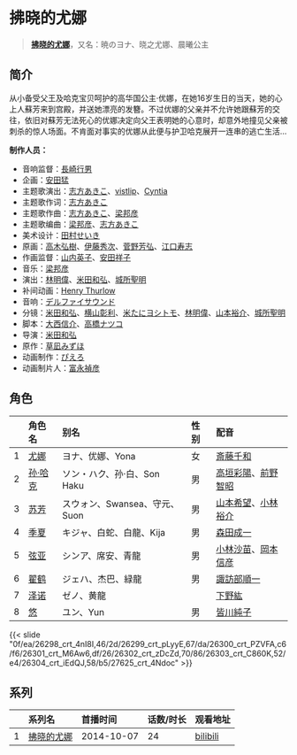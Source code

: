 # 拂晓的尤娜


> <u>**[拂晓的尤娜](https://bgm.tv/subject/107474)**</u>，又名：暁のヨナ、晓之尤娜、晨曦公主

## 简介

从小备受父王及哈克宝贝呵护的高华国公主‧优娜，在她16岁生日的当天，她的心上人蘇芳来到宫殿，并送她漂亮的发簪。不过优娜的父亲并不允许她跟蘇芳的交往，依旧对蘇芳无法死心的优娜决定向父王表明她的心意时，却意外地撞见父亲被刺杀的惊人场面。不肯面对事实的优娜从此便与护卫哈克展开一连串的逃亡生活…

**制作人员：**
- 音响监督：[長崎行男](https://bgm.tv/person/2534)
- 企画：[安田猛](https://bgm.tv/person/710)
- 主题歌演出：[志方あきこ](https://bgm.tv/person/6510)、[vistlip](https://bgm.tv/person/14898)、[Cyntia](https://bgm.tv/person/17648)
- 主题歌作词：[志方あきこ](https://bgm.tv/person/6510)
- 主题歌作曲：[志方あきこ](https://bgm.tv/person/6510)、[梁邦彦](https://bgm.tv/person/119)
- 主题歌编曲：[梁邦彦](https://bgm.tv/person/119)、[志方あきこ](https://bgm.tv/person/6510)
- 美术设计：[田村せいき](https://bgm.tv/person/6772)
- 原画：[高木弘樹](https://bgm.tv/person/1305)、[伊藤秀次](https://bgm.tv/person/11405)、[菅野芳弘](https://bgm.tv/person/12509)、[江口寿志](https://bgm.tv/person/2090)
- 作画监督：[山内英子](https://bgm.tv/person/11358)、[安田祥子](https://bgm.tv/person/26264)
- 音乐：[梁邦彦](https://bgm.tv/person/119)
- 演出：[林明偉](https://bgm.tv/person/21170)、[米田和弘](https://bgm.tv/person/15246)、[城所聖明](https://bgm.tv/person/15283)
- 补间动画：[Henry Thurlow](https://bgm.tv/person/55542)
- 音响：[デルファイサウンド](https://bgm.tv/person/29859)
- 分镜：[米田和弘](https://bgm.tv/person/15246)、[横山彰利](https://bgm.tv/person/2886)、[米たにヨシトモ](https://bgm.tv/person/1270)、[林明偉](https://bgm.tv/person/21170)、[山本裕介](https://bgm.tv/person/1716)、[城所聖明](https://bgm.tv/person/15283)
- 脚本：[大西信介](https://bgm.tv/person/1577)、[高橋ナツコ](https://bgm.tv/person/653)
- 导演：[米田和弘](https://bgm.tv/person/15246)
- 原作：[草凪みずほ](https://bgm.tv/person/10203)
- 动画制作：[ぴえろ](https://bgm.tv/person/320)
- 动画制片人：[富永禎彦](https://bgm.tv/person/48744)

## 角色

|     |   角色名   |   别名  | 性别 |  配音  |
|:--- |:------  |:----      |:---  |:--   |
| 1 | [尤娜](https://bgm.tv/character/26298) | ヨナ、优娜、Yona | 女 | [斎藤千和](https://bgm.tv/person/4249) |
| 2 | [孙·哈克](https://bgm.tv/character/26299) | ソン・ハク、孙·白、Son Haku | 男 | [高垣彩陽](https://bgm.tv/person/4757)、[前野智昭](https://bgm.tv/person/5121) |
| 3 | [苏芳](https://bgm.tv/character/26300) | スウォン、Swansea、守元、Suon | 男 | [山本希望](https://bgm.tv/person/7147)、[小林裕介](https://bgm.tv/person/13825) |
| 4 | [季夏](https://bgm.tv/character/26301) | キジャ、白蛇、白龍、Kija | 男 | [森田成一](https://bgm.tv/person/4716) |
| 5 | [弦亚](https://bgm.tv/character/26302) | シンア、席安、青龍 | 男 | [小林沙苗](https://bgm.tv/person/4428)、[岡本信彦](https://bgm.tv/person/4950) |
| 6 | [翟鹤](https://bgm.tv/character/26303) | ジェハ、杰巴、緑龍 | 男 | [諏訪部順一](https://bgm.tv/person/3864) |
| 7 | [泽诺](https://bgm.tv/character/26304) | ゼノ、黄龍 |  | [下野紘](https://bgm.tv/person/4262) |
| 8 | [悠](https://bgm.tv/character/27625) | ユン、Yun | 男 | [皆川純子](https://bgm.tv/person/4224) |

{{< slide "0f/ea/26298_crt_4nI8I,46/2d/26299_crt_pLyyE,67/da/26300_crt_PZVFA,c6/f6/26301_crt_M6Aw6,df/26/26302_crt_zDcZd,70/86/26303_crt_C860K,52/e4/26304_crt_iEdQJ,58/b5/27625_crt_4Ndoc" >}}

## 系列

|     |   系列名   |   首播时间  | 话数/时长  | 观看地址 |
|:---  |:------    |:----      |:---       |:---  |
| 1 |[拂晓的尤娜](https://bgm.tv/subject/107474)| 2014-10-07 | 24 | [bilibili](https://www.bilibili.com/bangumi/play/ep80042)  |



